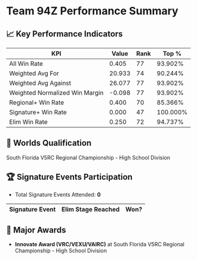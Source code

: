 # Team 94Z Performance Summary

## 📈 Key Performance Indicators
| KPI | Value | Rank | Top % |
| --- | ----- | ---- | ----- |
| All Win Rate | 0.405 | 77 | 93.902% |
| Weighted Avg For | 20.933 | 74 | 90.244% |
| Weighted Avg Against | 26.077 | 77 | 93.902% |
| Weighted Normalized Win Margin | -0.098 | 77 | 93.902% |
| Regional+ Win Rate | 0.400 | 70 | 85.366% |
| Signature+ Win Rate | 0.000 | 47 | 100.000% |
| Elim Win Rate | 0.250 | 72 | 94.737% |


## 🎯 Worlds Qualification
South Florida V5RC Regional Championship - High School Division

## 🏆 Signature Events Participation
- Total Signature Events Attended: **0**

| Signature Event | Elim Stage Reached | Won? |
|:----------------|:-------------------|:----|


## 🥇 Major Awards
- **Innovate Award (VRC/VEXU/VAIRC)** at South Florida V5RC Regional Championship - High School Division

